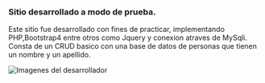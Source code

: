 ### Sitio desarrollado a modo de prueba.

Este sitio fue desarrollado con fines de practicar, implementando PHP,Bootstrap4 entre otros como Jquery y conexion atraves de MySqli.
Consta de un CRUD basico con una base de datos de personas que tienen un nombre y un apellido.

![Imagenes del desarrollador](https://media.giphy.com/media/JIX9t2j0ZTN9S/giphy.gif)